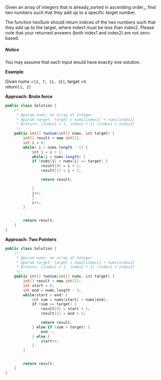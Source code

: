 Given an array of integers that is already_sorted in ascending order_, find two numbers such that they add up to a specific target number.

The function twoSum should return indices of the two numbers such that they add up to the target, where index1 must be less than index2. Please note that your returned answers \(both index1 and index2\) are not zero-based.

##### Notice

You may assume that each input would have exactly one solution.

**Example**

Given nums =`[2, 7, 11, 15]`, target =`9`  
return`[1, 2]`

**Approach: Brute force**

```java
public class Solution {
    /*
     * @param nums: an array of Integer
     * @param target: target = nums[index1] + nums[index2]
     * @return: [index1 + 1, index2 + 1] (index1 < index2)
     */
    public int[] twoSum(int[] nums, int target) {
        int[] result = new int[2];
        int i = 0;
        while( i < nums.length - 1) {
            int j = i + 1;
            while(j < nums.length) {
            if (nums[i] + nums[j] == target) {
                result[0] = i + 1;
                result[1] = j + 1;

                return result;

            }
            j++;
            }
            i++;
        }


        return result;
    }
}
```

**Approach: Two Pointers**

```java
public class Solution {
    /*
     * @param nums: an array of Integer
     * @param target: target = nums[index1] + nums[index2]
     * @return: [index1 + 1, index2 + 1] (index1 < index2)
     */
    public int[] twoSum(int[] nums, int target) {
        int[] result = new int[2];
        int start = 0;
        int end = nums.length - 1;
        while(start < end) {
            int sum = nums[start] + nums[end];
            if (sum == target) {
                result[0] = start + 1;
                result[1] = end + 1;

                return result;
            } else if (sum > target) {
                end--;
            } else {
                start++;
            }
        }


        return result;
    }
}
```



